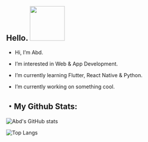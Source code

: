  ## Hello. <a href="https://www.arstiae.com/"><img src="https://distok.top/stickers/754103543786504244/754108890559283200.gif" width="94px"></a> 
 
- Hi, I’m Abd.

- I’m interested in Web & App Development.
 
- I’m currently learning Flutter, React Native & Python.

- I’m currently working on something cool.

 ## ・My Github Stats:
 
![Abd's GitHub stats](https://github-readme-stats.vercel.app/api?username=abd-ar&show_icons=true&theme=buefy)

![Top Langs](https://github-readme-stats.vercel.app/api/top-langs/?username=abd-ar&layout=compact)

